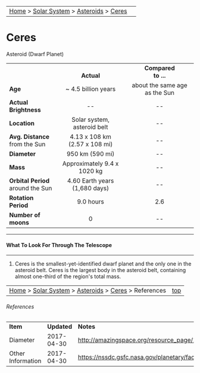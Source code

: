 <script src="/js/whatsup.js"></script>
<script type="text/javascript">
	var objectName ="Ceres"
	var objectDesc ="Asteroid (Dwarf Planet)"
	var objectImage="ceres.jpg"
</script>

|    |    |
|:---|---:|
|[Home](/notes/#object-notes) > [Solar System](/notes/#solar-system) > [Asteroids](../!asteroid-info) > [Ceres](#ceres)| <div id=whatsup></div> |

# Ceres
Asteroid (Dwarf Planet)

|  |  |  |
|---|:--:|:--:|
|  |<br/>**Actual**|**Compared<br/>to ...**|
|**Age**|~ 4.5 billion years|about the same age as the Sun|
|**Actual Brightness**|--|--|
|**Location**|Solar system,<br/>asteroid belt|--|
|**Avg. Distance**<br/>from the Sun|4.13 x 108 km<br/>(2.57 x 108 mi)|--|
|**Diameter**|950 km (590 mi)|--|
|**Mass**|Approximately 9.4 x 1020 kg|--|
|**Orbital Period**<br/>around the Sun|4.60 Earth years<br/>(1,680 days)|--|
|**Rotation Period**|9.0 hours|2.6|
|**Number of moons**|0|--|

---
#### What To Look For Through The Telescope
---

1.  Ceres is the smallest-yet-identified dwarf planet and the only one in the asteroid belt. Ceres is the largest body in the asteroid belt, containing almost one-third of the region's total mass.

|    |    |
|:---|---:|
|[Home](/notes/#object-notes) > [Solar System](/notes/#solar-system) > [Asteroids](../!asteroid-info) > [Ceres](#ceres) > References|[top](#ceres)|

###### References

|   |   |   |
|---|---|---|
|**Item**|**Updated**|**Notes**|
|Diameter|2017-04-30|<http://amazingspace.org/resource_page/112/solar_system/type#resource_tab>|
|Other Information|2017-04-30|<https://nssdc.gsfc.nasa.gov/planetary/factsheet/asteroidfact.html>|